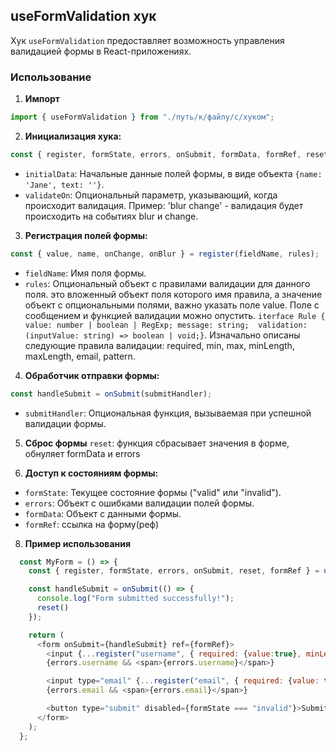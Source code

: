 ## useFormValidation хук

Хук `useFormValidation` предоставляет возможность управления валидацией формы в React-приложениях.

### Использование

1. **Импорт**

```javascript
import { useFormValidation } from "./путь/к/файлу/с/хуком";
```
2. **Инициализация хука:**
```javascript
const { register, formState, errors, onSubmit, formData, formRef, reset } = useFormValidation(initialData, validateOn);
```
- `initialData`: Начальные данные полей формы, в виде объекта `{name: 'Jane', text: ''}`.
- `validateOn`: Опциональный параметр, указывающий, когда происходит валидация. Пример: 'blur change' - валидация будет происходить на событиях blur и change.

3. **Регистрация полей формы:**
```javascript
const { value, name, onChange, onBlur } = register(fieldName, rules);
```
- `fieldName`: Имя поля формы.
- `rules`: Опциональный объект с правилами валидации для данного поля. это вложенный объект поля которого имя правила, а значение объект с опциональными полями, важно указать поле value. Поле с сообщением и функцией валидации можно опустить. `iterface Rule { value: number | boolean | RegExp; message: string;  validation: (inputValue: string) => boolean | void;}`. Изначально описаны следующие правила валидации: required, min, max, minLength, maxLength, email, pattern. 

4. **Обработчик отправки формы:**
```javascript
const handleSubmit = onSubmit(submitHandler);
```
- `submitHandler`: Опциональная функция, вызываемая при успешной валидации формы.

5. **Сброс формы**
  `reset`: функция сбрасывает значения в форме, обнуляет formData и errors


7. **Доступ к состояниям формы:**
- `formState`: Текущее состояние формы ("valid" или "invalid").
- `errors`: Объект с ошибками валидации полей формы.
- `formData`: Объект с данными формы.
- `formRef`: ссылка на форму(реф)
  
8. **Пример использования**
```javascript
  const MyForm = () => {
    const { register, formState, errors, onSubmit, reset, formRef } = useFormValidation(initialData, "blur change");

    const handleSubmit = onSubmit(() => {
      console.log("Form submitted successfully!");
      reset()
    });

    return (
      <form onSubmit={handleSubmit} ref={formRef}>
        <input {...register("username", { required: {value:true}, minLength: {value: 3} })} />
        {errors.username && <span>{errors.username}</span>}

        <input type="email" {...register("email", { required: {value: true}, email: {value: true} })} />
        {errors.email && <span>{errors.email}</span>}

        <button type="submit" disabled={formState === "invalid"}>Submit</button>
      </form>
    );
  };
```